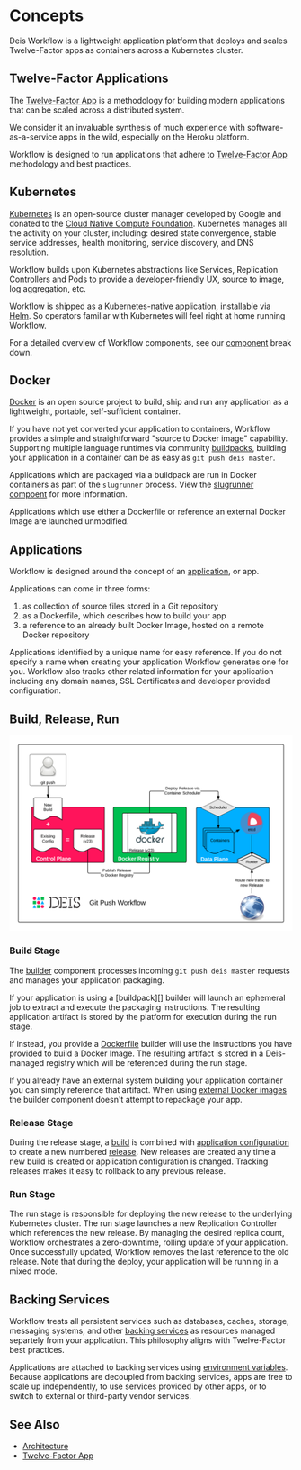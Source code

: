 # Concepts

Deis Workflow is a lightweight application platform that deploys and scales
Twelve-Factor apps as containers across a Kubernetes cluster.

## Twelve-Factor Applications

The [Twelve-Factor App][] is a methodology for building modern
applications that can be scaled across a distributed system.

We consider it an invaluable synthesis of much experience with
software-as-a-service apps in the wild, especially on the
Heroku platform.

Workflow is designed to run applications that adhere to [Twelve-Factor App][]
methodology and best practices.

## Kubernetes

[Kubernetes][] is an open-source cluster manager developed by Google and
donated to the [Cloud Native Compute Foundation][cncf]. Kubernetes manages all
the activity on your cluster, including: desired state convergence, stable
service addresses, health monitoring, service discovery, and DNS resolution.

Workflow builds upon Kubernetes abstractions like Services, Replication
Controllers and Pods to provide a developer-friendly UX, source to image, log
aggregation, etc.

Workflow is shipped as a Kubernetes-native application, installable via
[Helm][helm]. So operators familiar with Kubernetes will feel right at home
running Workflow.

For a detailed overview of Workflow components, see our [component][components] break down.

## Docker

[Docker][] is an open source project to build, ship and run any
application as a lightweight, portable, self-sufficient container.

If you have not yet converted your application to containers, Workflow provides
a simple and straightforward "source to Docker image" capability. Supporting
multiple language runtimes via community [buildpacks][], building your application
in a container can be as easy as `git push deis master`.

Applications which are packaged via a buildpack are run in Docker containers as
part of the `slugrunner` process. View the [slugrunner compoent][slugrunner]
for more information.

Applications which use either a Dockerfile or reference an external Docker
Image are launched unmodified.

## Applications

Workflow is designed around the concept of an [application][], or app.

Applications can come in three forms:

1. as collection of source files stored in a Git repository
2. as a Dockerfile, which describes how to build your app
3. a reference to an already built Docker Image, hosted on a remote Docker repository

Applications identified by a unique name for easy reference. If you do not
specify a name when creating your application Workflow generates one for you.
Workflow also tracks other related information for your application including
any domain names, SSL Certificates and developer provided configuration.

## Build, Release, Run

![Deis Git Push Workflow](DeisGitPushWorkflow.png)

### Build Stage

The [builder][] component processes incoming `git push deis master` requests
and manages your application packaging.

If your application is using a [buildpack][] builder will launch an ephemeral
job to extract and execute the packaging instructions. The resulting
application artifact is stored by the platform for execution during the run
stage.

If instead, you provide a [Dockerfile][dockerfile] builder will use the
instructions you have provided to build a Docker Image. The resulting artifact is
stored in a Deis-managed registry which will be referenced during the run
stage.

If you already have an external system building your application container you
can simply reference that artifact. When using [external Docker
images][dockerimage] the builder component doesn't attempt to repackage your
app.

### Release Stage

During the release stage, a [build][] is combined with [application configuration][config]
to create a new numbered [release][]. New releases are created any time a new
build is created or application configuration is changed. Tracking releases
makes it easy to rollback to any previous release.

### Run Stage

The run stage is responsible for deploying the new release to the underlying
Kubernetes cluster. The run stage launches a new Replication Controller which
references the new release. By managing the desired replica count, Workflow
orchestrates a zero-downtime, rolling update of your application. Once
successfully updated, Workflow removes the last reference to the old release.
Note that during the deploy, your application will be running in a mixed mode.

## Backing Services

Workflow treats all persistent services such as databases, caches, storage,
messaging systems, and other [backing services][] as resources managed
separtely from your application. This philosophy aligns with Twelve-Factor
best practices.

Applications are attached to backing services using [environment variables][].
Because applications are decoupled from backing services, apps are free to
scale up independently, to use services provided by other apps, or to switch
to external or third-party vendor services.

## See Also

* [Architecture](architecture.md)
* [Twelve-Factor App][]

[Build and Run]: http://12factor.net/build-release-run
[Docker]: https://www.docker.com/
[Kubernetes]: https://kubernetes.io
[Twelve-Factor App]: http://12factor.net/
[application]: ../reference-guide/terms.md#application
[backing services]: http://12factor.net/backing-services
[build]: ../reference-guide/terms.md#build
[builder]: components.md#builder
[buildpacks]: ../using-deis/using-buildpacks.md
[cncf]: https://cncf.io/
[components]: components.md
[config]: ../reference-guide/terms.md#config
[dockerfile]: ../using-deis/using-dockerfiles.md
[dockerimage]: ../using-deis/using-docker-images.md
[environment variables]: http://12factor.net/config
[helm]: https://helm.sh
[release]: ../reference-guide/terms.md#release
[slugrunner]: concepts.md#slugrunner
